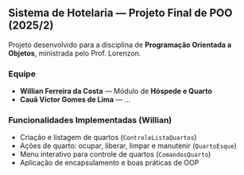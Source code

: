 ##  Sistema de Hotelaria — Projeto Final de POO (2025/2)

Projeto desenvolvido para a disciplina de **Programação Orientada a Objetos**, ministrada pelo Prof. Lorenzon.

###  Equipe
- **Willian Ferreira da Costa** — Módulo de **Hóspede e Quarto**
- **Cauã Victor Gomes de Lima** — 
...

###  Funcionalidades Implementadas (Willian)
- Criação e listagem de quartos (`ControleListaQuartos`)
- Ações de quarto: ocupar, liberar, limpar e manutenir (`QuartoEsque`)
- Menu interativo para controle de quartos (`ComandosQuarto`)
- Aplicação de encapsulamento e boas práticas de OOP
